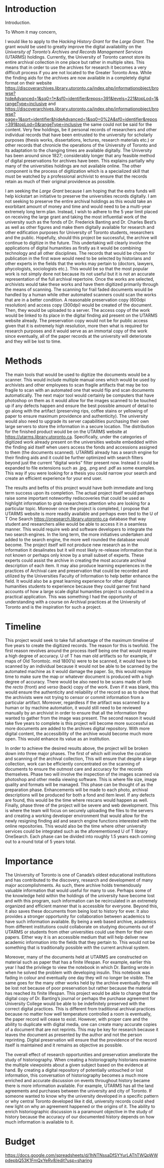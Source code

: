 # Introduction
Introduction.

To Whom it may concern,

I would like to apply to the *Hacking History Grant* for the *Large Grant*. The grant would be used to greatly improve the digital availability on the *University of Toronto’s Archives and Records Management Services* (UTARMS) holdings. Currently, the University of Toronto cannot store its entire archival collection in one place but rather in multiple sites. This means that in order to use the archives for research it becomes a very difficult process if you are not located to the Greater Toronto Area. While the finding aids for the archives are now available in a completely digital format on their website <https://discoverarchives.library.utoronto.ca/index.php/informationobject/browse?hideAdvanced=1&sq0=1*&sf0=identifier&repos=391&levels=221&topLod=1&rangeType=inclusive> and <https://discoverarchives.library.utoronto.ca/index.php/informationobject/browse?page=1&sort=identifier&hideAdvanced=1&sq0=0%2A&sf0=identifier&repos=391&topLod=0&rangeType=inclusive> the same could not be said for the content. Very few holdings, be it personal records of researchers and other individual records that have been entrusted to the university for scholarly purposes (thesis works, dissertations, lectures, research materials etc.) or other records that chronicle the operations of the University of Toronto and its adaptation to the changing times are available digitally. The University has been around since 1827; considerably longer that any feasible method of digital preservations for archives have been. This explains partially why many of the universities holdings are not available online. The other component is the process of digitization which is a specialized skill that must be watched by a professional archivist to ensure that the records retain as much of their original providence as possible.

I am seeking the *Large Grant* because I am hoping that the extra funds will help kickstart an initiative to preserve the universities records digitally. I am not seeking to preserve the entire archival holdings as this would take an exorbitant amount of money and time and would need to be a multi-year extremely long term plan. Instead, I wish to adhere to the 5 year limit placed on receiving the large grant and taking the most influential work of the university such as the fonds of Dr. Frederick Banting and Dr. Charles Best’s as well as other figures and make them digitally available for research and other edification purposes for University of Toronto students, researchers and the public. Hopefully, should this project be successful, the archive will continue to digitize in the future. This undertaking will clearly involve the applications of digital humanities as firstly as it would be combining technology and all other disciplines. The records that would be chosen for publication in the first wave would need to be selected by historians and other experts in the fields that the works may pertain to (doctors, lawyers, phycologists, sociologists etc.). This would be so that the most popular work is not simply done not because its not useful but it is not an accurate representation of the full archival repertoire.  Once the works are selected, archivists would take these works and have them digitized primarily through the means of scanning. The scanning for frail faded documents would be handled by a human while other automated scanners could scan the works that are in a better condition. A reasonable preservation copy (600dpi resolution) and access copy (300dpi) would be created of the document. Then, they would be uploaded to a server. The access copy of the work would be linked to its place in the digital finding aid present on the UTARMS website already. The preservation copy would not be for public access given that it is extremely high resolution, more then what is required for research purposes and it would serve as an immortal copy of the work since eventually, all of the paper records at the university will deteriorate and they will be lost to time.


# Methods

The main tools that would be used to digitize the documents would be a scanner. This would include multiple manual ones which would be used by archivists and other employees to scan fragile artifacts that may be too fragile to scan with an automated one that would flip and scan documents automatically. The next major tool would certainly be computers that have photoshop on them as it would allow for the images scanned to be touched up if any defects happen and ensure the best possible amount of detail to go along with the artifact (preserving rips, coffee stains or yellowing of paper to ensure maximum providence and authenticity). The university would also need to upgrade its server capabilities purchasing their own large servers to store the information in a secure location. The distribution for the finished product would be on the UTARMS website at <https://utarms.library.utoronto.ca>. Specifically, under the categories of digitized work already present on the universities website embedded within the finding aid itself when users access the fonds and accessions assigned to them (the documents scanned). UTARMS already has a search engine for their finding aids and it could be further optimized with search filters beyond just the current “digital works” filter present now. Instead it could be expanded to file extensions such as .jpg, .png and .pdf as some examples. This way if you were looking for a thesis you could narrow your search and create an efficient experience for your end user.

The results and befits of this project would have both immediate and long term success upon its completion. The actual project itself would perhaps raise some important noteworthy rediscoveries that could be used as highlight information to grab researchers attention who are looking for a particular topic. Moreover once the project is completed, I propose that UTARMS website is more readily available and perhaps even tied to the U of T One Search <https://onesearch.library.utoronto.ca> database that way student and researchers alike would be able to access it in a seamless manner. This would require web and software developers to integrate the two search engines. In the long term, the more initiatives undertaken and added to the search engine, the more well rounded the database would become. The project itself will not produce new research as in the information it desalinates but it will most likely re-release information that is not known or perhaps only know by a small subset of experts. These experts could assist the archive in creating the most accurate archival description of each item. It may also produce learning experiences in the practices of Archival care and preservation that could be recorded and utilized by the Universities Faculty of Information to help better enhance the field. It would also be a great learning experience for other digital humanities students to experience because they could garner first hand accounts of how a large scale digital humanities project is conducted in a practical application. This was something I had the opportunity of understanding with a course on Archival practices at the University of Toronto and is the inspiration for such a project.

# Timeline

This project would seek to take full advantage of the maximum timeline of five years to create the digitized records. The reason for this is twofold. The first reason revolves around the process itself being one that would require a high degree of accuracy. U of T has man old artifacts so for example, if maps of Old Toronto(c. mid 1800’s) were to be scanned, it would have to be scanned by an individual because it would not be able to be scanned by the automated machine as it would damage the paper. So, this would require time to make sure the map or whatever document is produced with a high degree of accuracy. There would be also need to be scans made of both the *recto* (front) and *verso* (back) copy of the work. Even if it was blank, this would ensure the authenticity and reliability of the record so as to show that the archivists were not trying to censor or commit information from a particular artifact. Moreover, regardless if the artifact was scanned by a human or by machine automation, it would still need to be reviewed manually by an archivist in order to ensure that all the information they wanted to gather from the image was present. The second reason it would take five years to complete is this project will become more successful as more documents are added to the archives digital repository.  With more digital content, the accessibility of the archive would become much more open. This would enhance its value as an institution.

In order to achieve the desired results above, the project will be broken down into three major phases. The first of which will involve the curation and scanning of the archival collection, This will ensure that despite a large collection, work can be efficiently concentrated on the scanning of documents to ensure the outmost care and accuracy for the records themselves. Phase two will involve the inspection of the images scanned via photoshop and other media viewing software. This is where file size, image quality and formats will be managed. This phase can be thought of as the preparation phase. Enhancements will be made to each photo, archival descriptions will be produced for both a fond and item level. If any defects are found, this would be the time where rescans would happen as well. Finally, phase three of the project will be severe and web development. This is where the team will focus on securely uploading the files to the servers and creating a working developer environment that would allow for the newly resigning finding aid and search engine functions interested with the online repositories. This would also be the time where other university services could be integrated such as the aforementioned U of T library OneSearch. Each phase can be divided into roughly 1.5 years each coming out to a round total of 5 years total.

# Importance
The University of Toronto is one of Canada’s oldest educational institutions and has contributed to the discovery, research and development of many major accomplishments. As such, there archive holds tremendously valuable information that would useful for many to use. Perhaps some of the knowledge held within the holdings of the university have become lost and with this program, such information can be recirculated in an extremely organized and efficient manner that is accessible for everyone. Beyond this, it also saves these documents from being lost to history for ever. It also provides a stronger opportunity for collaboration between academics to have such information available. By being a web based archive, academics from different institutions could collaborate on studying documents out of UTARMS or students from other universities could use them for their own papers. Either way it is an accessible medium that will help deliver new academic information into the fields that they pertain to. This would not be something that is traditionally possible with the current archival system.

Moreover, many of the documents held at UTARMS are constructed on material such as paper that has a finite lifespan. For example, earlier this year I had the privilege to view the notebook in which Dr. Banting wrote in when he solved the problem with developing insulin. This notebook was fading in colour and eventually one day they will no longer be visible. The same goes for the many other works held by the archive eventually they will be lost not because of poor preservation but rather because the material has reached its finite lifespan. This project would be able to change that the digital copy of Dr. Banting’s journal or perhaps the purchase agreement for University College would be able to be indefinitely preserved with the correct digital practices. This is different from traditional archival practices because no matter how well temperature controlled a room is eventually, the paper record will cease to exist. However, with proper care and the ability to duplicate with digital media, one can create many accurate copies of a document that are not reprints. This may be key for research because it leaves the document as presented by the author and not the person reprinting. Digital preservation will ensure that the providence of the record itself is maintained and it remains as objective as possible.

The overall effect of research opportunities and preservation ameliorate the study of historiography. When creating a historiography historians examine the multiple viewpoints about a given subject based on the evidence at hand. By creating a digital repository of potentially untouched or lost information, this conversation of historiography becomes a much more enriched and accurate discussion on events throughout history became there is more information available. For example, UTARMS has all the land agreements and purchases between the university and city of Toronto. If someone wanted to know why the university developed in a specific pattern or why central Toronto developed like it did, university records could shed new light on why an agreement happened or the origins of it. The ability to enrich historiographic discussion is a paramount objective in the study of history because the accuracy of our documented history depends on how much information is available to it.  

# Budget

<https://docs.google.com/spreadsheets/d/1hNTNssaDfSYYurLAThTWQpWWpdepbQ53K1FmQxYeRv8/edit?usp=sharing>
